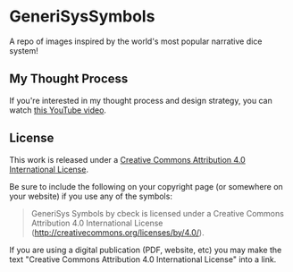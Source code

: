 # GeneriSysSymbols

A repo of images inspired by the world's most popular narrative dice system!

## My Thought Process

If you're interested in my thought process and design strategy, you can watch [this YouTube video](https://youtu.be/moRjKLaG9nY).

## License

This work is released under a [Creative Commons Attribution 4.0 International License](http://creativecommons.org/licenses/by/4.0/).

Be sure to include the following on your copyright page (or somewhere on your website) if you use any of the symbols:

> GeneriSys Symbols by cbeck is licensed under a Creative Commons Attribution 4.0 International License (http://creativecommons.org/licenses/by/4.0/).

If you are using a digital publication (PDF, website, etc) you may make the text "Creative Commons Attribution 4.0 International License" into a link.
